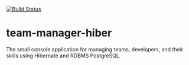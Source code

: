 [![Build Status](https://travis-ci.com/MelnykVL/team-manager-hiber.svg?branch=master)](https://travis-ci.com/MelnykVL/team-manager-hiber)
# team-manager-hiber
The small console application for managing teams, developers, and their skills using Hibernate and RDBMS PostgreSQL.

